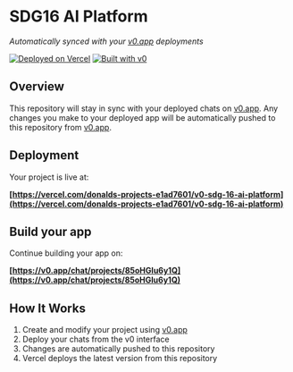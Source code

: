 # SDG16 AI Platform

*Automatically synced with your [v0.app](https://v0.app) deployments*

[![Deployed on Vercel](https://img.shields.io/badge/Deployed%20on-Vercel-black?style=for-the-badge&logo=vercel)](https://vercel.com/donalds-projects-e1ad7601/v0-sdg-16-ai-platform)
[![Built with v0](https://img.shields.io/badge/Built%20with-v0.app-black?style=for-the-badge)](https://v0.app/chat/projects/85oHGlu6y1Q)

## Overview

This repository will stay in sync with your deployed chats on [v0.app](https://v0.app).
Any changes you make to your deployed app will be automatically pushed to this repository from [v0.app](https://v0.app).

## Deployment

Your project is live at:

**[https://vercel.com/donalds-projects-e1ad7601/v0-sdg-16-ai-platform](https://vercel.com/donalds-projects-e1ad7601/v0-sdg-16-ai-platform)**

## Build your app

Continue building your app on:

**[https://v0.app/chat/projects/85oHGlu6y1Q](https://v0.app/chat/projects/85oHGlu6y1Q)**

## How It Works

1. Create and modify your project using [v0.app](https://v0.app)
2. Deploy your chats from the v0 interface
3. Changes are automatically pushed to this repository
4. Vercel deploys the latest version from this repository